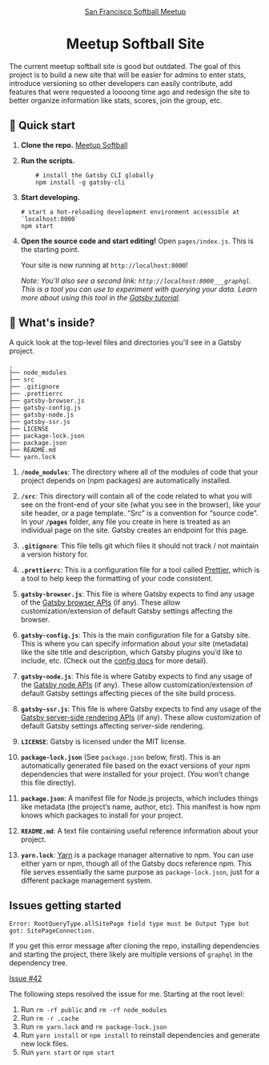 <p align="center">
  <a href="https://www.meetup.com/San-Francisco-Softball-Players/">
    San Francisco Softball Meetup
  </a>
</p>
<h1 align="center">
  Meetup Softball Site
</h1>

The current meetup softball site is good but outdated. The goal of this project is to build a new 
site that will be easier for admins to enter stats, introduce versioning so other developers can 
easily contribute, add features that were requested a loooong time ago and redesign the site to 
better organize information like stats, scores, join the group, etc.

## 🚀 Quick start

1.  **Clone the repo.**
    [Meetup Softball](https://github.com/mikebasta/softballmeetup.git)

2.  **Run the scripts.**
    ```
        # install the Gatsby CLI globally
        npm install -g gatsby-cli
    ```
    
3.  **Start developing.**
    ```
    # start a hot-reloading development environment accessible at `localhost:8000`
    npm start
    ```

4.  **Open the source code and start editing!**
    Open `pages/index.js`. This is the starting point. 
      
    Your site is now running at `http://localhost:8000`!
    
    *Note: You'll also see a second link: `http://localhost:8000___graphql`. This is a tool you can use to experiment with querying your data. Learn more about using this tool in the [Gatsby tutorial](https://next.gatsbyjs.org/tutorial/part-five/#introducing-graphiql).*
    
## 🧐 What's inside?

A quick look at the top-level files and directories you'll see in a Gatsby project.

    .
    ├── node_modules
    ├── src
    ├── .gitignore
    ├── .prettierrc
    ├── gatsby-browser.js
    ├── gatsby-config.js
    ├── gatsby-node.js
    ├── gatsby-ssr.js
    ├── LICENSE
    ├── package-lock.json
    ├── package.json
    ├── README.md
    └── yarn.lock

  1.  **`/node_modules`**: The directory where all of the modules of code that your project depends on (npm packages) are automatically installed.  
  
  2.  **`/src`**: This directory will contain all of the code related to what you will see on the
   front-end of your site (what you see in the browser), like your site header, or a page 
   template. “Src” is a convention for “source code”. In your **`/pages`** folder, any file you 
   create in here is treated as an individual page on the site. Gatsby creates an endpoint for 
   this page.
  
  3.  **`.gitignore`**: This file tells git which files it should not track / not maintain a version history for.
  
  4.  **`.prettierrc`**: This is a configuration file for a tool called [Prettier](https://prettier.io/), which is a tool to help keep the formatting of your code consistent.
  
  5.  **`gatsby-browser.js`**: This file is where Gatsby expects to find any usage of the [Gatsby browser APIs](https://next.gatsbyjs.org/docs/browser-apis/) (if any). These allow customization/extension of default Gatsby settings affecting the browser.
  
  6.  **`gatsby-config.js`**: This is the main configuration file for a Gatsby site. This is where you can specify information about your site (metadata) like the site title and description, which Gatsby plugins you’d like to include, etc. (Check out the [config docs](https://next.gatsbyjs.org/docs/gatsby-config/) for more detail).
  
  7.  **`gatsby-node.js`**: This file is where Gatsby expects to find any usage of the [Gatsby node APIs](https://next.gatsbyjs.org/docs/node-apis/) (if any). These allow customization/extension of default Gatsby settings affecting pieces of the site build process.
  
  8.  **`gatsby-ssr.js`**: This file is where Gatsby expects to find any usage of the [Gatsby server-side rendering APIs](https://next.gatsbyjs.org/docs/ssr-apis/) (if any). These allow customization of default Gatsby settings affecting server-side rendering.
  
  9.  **`LICENSE`**: Gatsby is licensed under the MIT license.
  
  10.  **`package-lock.json`** (See `package.json` below, first). This is an automatically generated file based on the exact versions of your npm dependencies that were installed for your project. (You won’t change this file directly).
  
  11.  **`package.json`**: A manifest file for Node.js projects, which includes things like metadata (the project’s name, author, etc). This manifest is how npm knows which packages to install for your project.
  
  12.  **`README.md`**: A text file containing useful reference information about your project.
  
  13.  **`yarn.lock`**: [Yarn](https://yarnpkg.com/) is a package manager alternative to npm. You can use either yarn or npm, though all of the Gatsby docs reference npm.  This file serves essentially the same purpose as `package-lock.json`, just for a different package management system.

## Issues getting started

`Error: RootQueryType.allSitePage field type must be Output Type but got: SitePageConnection.`

If you get this error message after cloning the repo, installing dependencies and starting the 
project, there likely are multiple versions of `graphql` in the dependency tree. 

[Issue #42](https://github.com/gatsbyjs/gatsby-starter-blog/issues/42)

The following steps resolved the issue for me. Starting at the root level:

1. Run `rm -rf public` and `rm -rf node_modules`
2. Run `rm -r .cache`
3. Run `rm yarn.lock` and `rm package-lock.json`
4. Run `yarn install` or `npm install` to reinstall dependencies and generate new lock files.
5. Run `yarn start` or `npm start`
